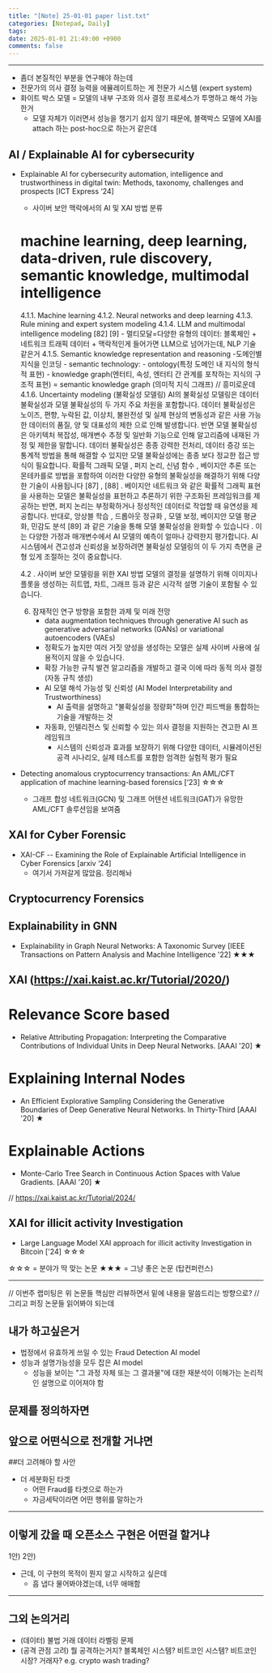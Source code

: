 ```yaml
---
title: "[Note] 25-01-01 paper list.txt"
categories: [Notepad, Daily]
tags: 
date: 2025-01-01 21:49:00 +0900
comments: false
---
```

---

- 좀더 본질적인 부분을 연구해야 하는데
- 전문가의 의사 결정 능력을 에뮬레이트하는 게 전문가 시스템 (expert system)
- 화이트 박스 모델 = 모델의 내부 구조와 의사 결정 프로세스가 투명하고 해석 가능한거
	- 모델 자체가 이러면서 성능을 챙기기 쉽지 않기 때문에, 블랙박스 모델에 XAI를 attach 하는 post-hoc으로 하는거 같은데



## AI / Explainable AI for cybersecurity
- Explainable AI for cybersecurity automation, intelligence and trustworthiness in digital twin: Methods, taxonomy, challenges and prospects [ICT Express ‘24]
	- 사이버 보안 맥락에서의 AI 및 XAI 방법 분류
	# machine learning, deep learning, data-driven, rule discovery, semantic knowledge, multimodal intelligence
	4.1.1. Machine learning
	4.1.2. Neural networks and deep learning
	4.1.3. Rule mining and expert system modeling
	4.1.4. LLM and multimodal intelligence modeling	[82] [9]
		- 멀티모달=다양한 유형의 데이터: 블록체인 + 네트워크 트래픽 데이터 + 맥락적인게 들어가면 LLM으로 넘어가는데, NLP 기술 같은거
	4.1.5. Semantic knowledge representation and reasoning
		-도메인별 지식을 인코딩
		- semantic technology: 
			- ontology(특정 도메인 내 지식의 형식적 표현)
			- knowledge graph(엔터티, 속성, 엔터티 간 관계를 포착하는 지식의 구조적 표현)
		= semantic knowledge graph (의미적 지식 그래프) // 흥미로운데
	4.1.6. Uncertainty modeling (불확실성 모델링)
		AI의 불확실성 모델링은 데이터 불확실성과 모델 불확실성의 두 가지 주요 차원을 포함합니다. 데이터 불확실성은 노이즈, 편향, 누락된 값, 이상치, 불완전성 및 실제 현상의 변동성과 같은 사용 가능한 데이터의 품질, 양 및 대표성의 제한 으로 인해 발생합니다. 반면 모델 불확실성은 아키텍처 복잡성, 매개변수 추정 및 일반화 기능으로 인해 알고리즘에 내재된 가정 및 제한을 말합니다. 데이터 불확실성은 종종 강력한 전처리, 데이터 증강 또는 통계적 방법을 통해 해결할 수 있지만 모델 불확실성에는 종종 보다 정교한 접근 방식이 필요합니다. 확률적 그래픽 모델 , 퍼지 논리, 신념 함수 , 베이지안 추론 또는 몬테카를로 방법을  포함하여 이러한 다양한 유형의 불확실성을 해결하기 위해 다양한 기술이 사용됩니다 [87] , [88] . 베이지안 네트워크 와 같은 확률적 그래픽 표현을 사용하는 모델은 불확실성을 표현하고 추론하기 위한 구조화된 프레임워크를 제공하는 반면, 퍼지 논리는 부정확하거나 정성적인 데이터로 작업할 때 유연성을 제공합니다. 반대로, 앙상블 학습 , 드롭아웃 정규화 , 모델 보정, 베이지안 모델 평균화, 민감도 분석  [89] 과 같은 기술을 통해 모델 불확실성을 완화할 수 있습니다 . 이는 다양한 가정과 매개변수에서 AI 모델의 예측이 얼마나 강력한지 평가합니다. AI 시스템에서 견고성과 신뢰성을 보장하려면 불확실성 모델링의 이 두 가지 측면을 균형 있게 조절하는 것이 중요합니다.

	4.2 . 사이버 보안 모델링을 위한 XAI 방법
		모델의 결정을 설명하기 위해 이미지나 플롯을 생성하는 히트맵, 차트, 그래프 등과 같은 시각적 설명 기술이 포함될 수 있습니다.

	6. 잠재적인 연구 방향을 포함한 과제 및 미래 전망
		- data augmentation techniques through generative AI such as generative adversarial networks (GANs) or variational autoencoders (VAEs)
		- 정확도가 높지만 여러 거짓 양성을 생성하는 모델은 실제 사이버 사용에 실용적이지 않을 수 있습니다.
		- 확장 가능한 규칙 발견 알고리즘을 개발하고 결국 이에 따라 동적 의사 결정 (자동 규칙 생성)
		- AI 모델 해석 가능성 및 신뢰성 (AI Model Interpretability and Trustworthiness)
			-  AI 출력을 설명하고 "불확실성을 정량화"하며 인간 피드백을 통합하는 기술을 개발하는 것
		- 자동화, 인텔리전스 및 신뢰할 수 있는 의사 결정을 지원하는 견고한 AI 프레임워크
			- 시스템의 신뢰성과 효과를 보장하기 위해 다양한 데이터, 시뮬레이션된 공격 시나리오, 실제 테스트를 포함한 엄격한 실험적 평가 필요

- Detecting anomalous cryptocurrency transactions: An AML/CFT application of machine learning-based forensics [‘23] ☆☆☆
	- 그래프 합성 네트워크(GCN) 및 그래프 어텐션 네트워크(GAT)가 유망한 AML/CFT 솔루션임을 보여줌 

## XAI for Cyber Forensic
- XAI-CF -- Examining the Role of Explainable Artificial Intelligence in Cyber Forensics [arxiv ‘24]
	- 여기서 가져갈게 많았음. 정리해놔



## Cryptocurrency Forensics





## Explainability in GNN
- Explainability in Graph Neural Networks: A Taxonomic Survey [IEEE Transactions on Pattern Analysis and Machine Intelligence '22] ★★★




##  XAI (https://xai.kaist.ac.kr/Tutorial/2020/)
# Relevance Score based
- Relative Attributing Propagation: Interpreting the Comparative Contributions of Individual Units in Deep Neural Networks. [AAAI '20] ★

# Explaining Internal Nodes
- An Efficient Explorative Sampling Considering the Generative Boundaries of Deep Generative Neural Networks. In Thirty-Third [AAAI '20] ★

# Explainable Actions
- Monte-Carlo Tree Search in Continuous Action Spaces with Value Gradients. [AAAI '20] ★

// https://xai.kaist.ac.kr/Tutorial/2024/



## XAI for illicit activity Investigation
- Large Language Model XAI approach for illicit activity Investigation in Bitcoin ['24] ☆☆☆


☆☆☆ = 분야가 딱 맞는 논문
★★★ = 그냥 좋은 논문 (탑컨퍼런스)

----------------------------------------------------------------------------------------
// 이번주 랩미팅은 위 논문들 핵심만 리뷰하면서 밑에 내용을 말씀드리는 방향으로?
// 그리고 퍼징 논문들 읽어봐야 되는데


## 내가 하고싶은거
- 법정에서 유효하게 쓰일 수 있는 Fraud Detection AI model
- 성능과 설명가능성을 모두 잡은 AI model
	- 성능을 보이는 "그 과정 자체 또는 그 결과물"에 대한 재분석이
	  이해가는 논리적인 설명으로 이어져야 함


## 문제를 정의하자면




## 앞으로 어떤식으로 전개할 거냐면




##더 고려해야 할 사안

- 더 세분화된 타겟
	- 어떤 Fraud를 타겟으로 하는가 
	- 자금세탁이라면 어떤 행위를 말하는가



----------------------------------------------------------------------------------------
## 이렇게 갔을 때 오픈소스 구현은 어떤걸 할거냐
1안) 
2안) 

- 근데, 이 구현의 목적이 뭔지 알고 시작하고 싶은데
	- 흠 냅다 물어봐야겠는데, 너무 애매함


----------------------------------------------------------------------------------------
## 그외 논의거리
- (데이터) 불법 거래 데이터 라벨링 문제
- (공격 관점 고려) 뭘 공격하는거지? 블록체인 시스템? 비트코인 시스템? 비트코인 시장? 거래자? e.g. crypto wash trading?







